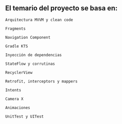 ## El temario del proyecto se basa en:

    Arquitectura MVVM y clean code
    
    Fragments
    
    Navigation Component
    
    Gradle KTS
    
    Inyección de dependencias
    
    StateFlow y corrutinas
    
    RecyclerView
    
    Retrofit, interceptors y mappers
    
    Intents
    
    Camera X
    
    Animaciones
    
    UnitTest y UITest